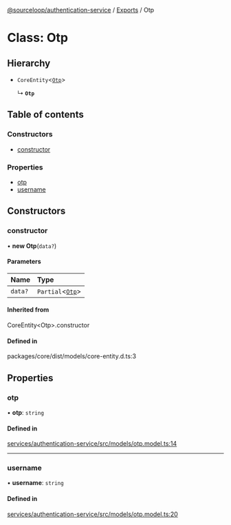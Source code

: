 [@sourceloop/authentication-service](../README.md) / [Exports](../modules.md) / Otp

# Class: Otp

## Hierarchy

- `CoreEntity`<[`Otp`](Otp.md)\>

  ↳ **`Otp`**

## Table of contents

### Constructors

- [constructor](Otp.md#constructor)

### Properties

- [otp](Otp.md#otp)
- [username](Otp.md#username)

## Constructors

### constructor

• **new Otp**(`data?`)

#### Parameters

| Name | Type |
| :------ | :------ |
| `data?` | `Partial`<[`Otp`](Otp.md)\> |

#### Inherited from

CoreEntity<Otp\>.constructor

#### Defined in

packages/core/dist/models/core-entity.d.ts:3

## Properties

### otp

• **otp**: `string`

#### Defined in

[services/authentication-service/src/models/otp.model.ts:14](https://github.com/sourcefuse/loopback4-microservice-catalog/blob/d35fdb3f0/services/authentication-service/src/models/otp.model.ts#L14)

___

### username

• **username**: `string`

#### Defined in

[services/authentication-service/src/models/otp.model.ts:20](https://github.com/sourcefuse/loopback4-microservice-catalog/blob/d35fdb3f0/services/authentication-service/src/models/otp.model.ts#L20)
